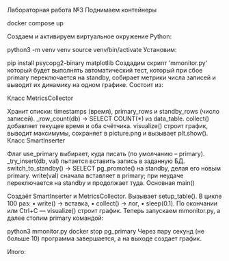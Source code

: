 Лабораторная работа №3
Поднимаем контейнеры

docker compose up


Создаем и активируем виртуальное окружение Python:

python3 -m venv venv
source venv/bin/activate
Установим:

pip install psycopg2-binary matplotlib
Создадим скрипт 'mmonitor.py' который будет выполнять автоматический тест, который при сбое primary переключается на standby, собирает метрики числа записей и выводит их динамику на одном графике. Состоит из:

Класс MetricsCollector

Хранит списки: timestamps (время), primary_rows и standby_rows (число записей).
_row_count(db) → SELECT COUNT(*) из data_table.
collect() добавляет текущее время и оба счётчика.
visualize() строит график, выводит максимумы, сохраняет в picture.png и вызывает plt.show().
Класс SmartInserter

Флаг use_primary выбирает, куда писать (по умолчанию – primary).
_try_insert(db, val) пытается вставить запись в заданную БД.
switch_to_standby() → SELECT pg_promote() на standby, делая его новым primary.
write(val) сначала вставляет в primary; при неудаче переключается на standby и продолжает туда.
Основная main()

Создаёт SmartInserter и MetricsCollector.
Вызывает setup_table().
В цикле 100 раз: • write() → вставка, • collect() → лог, • sleep(0.1).
По окончании или Ctrl+C — visualize() строит график.
Теперь запускаем mmonitor.py, а далее стопим primary командой:

python3 mmonitor.py
docker stop pg_primary
Через пару секунд (не больше 10) программа завершается, а на выходе создает график.



Итого: 
